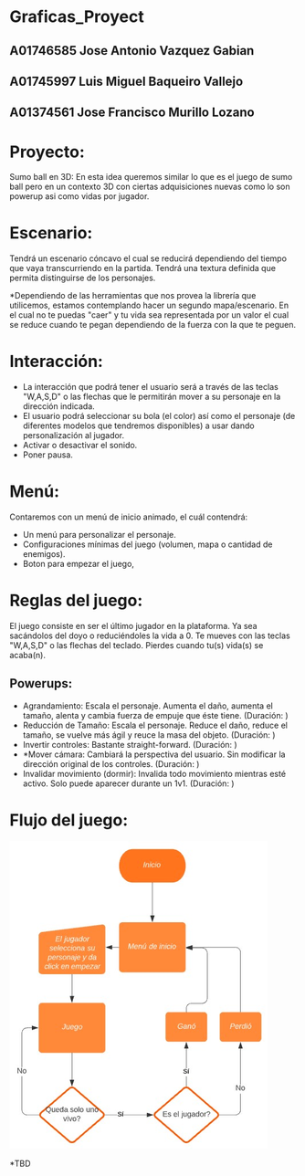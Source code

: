 # Graficas_Proyect
## A01746585 Jose Antonio Vazquez Gabian
## A01745997 Luis Miguel Baqueiro Vallejo
## A01374561 Jose Francisco Murillo Lozano

# Proyecto:

Sumo ball en 3D: En esta idea queremos similar lo que es el juego de sumo ball pero en un contexto 3D con ciertas adquisiciones nuevas como lo son powerup asi como vidas por jugador.

# Escenario:

Tendrá un escenario cóncavo el cual se reducirá dependiendo del tiempo que vaya transcurriendo en la partida. Tendrá una textura definida que permita distinguirse de los personajes.

*Dependiendo de las herramientas que nos provea la librería que utilicemos, estamos contemplando hacer un segundo mapa/escenario. En el cual no te puedas "caer" y tu vida sea representada por un valor el cual se reduce cuando te pegan dependiendo de la fuerza con la que te peguen.

# Interacción:

- La interacción que podrá tener el usuario será a través de las teclas "W,A,S,D" o las flechas que le permitirán mover a su personaje en la dirección indicada.
- El usuario podrá seleccionar su bola (el color) así como el personaje (de diferentes modelos que tendremos disponibles) a usar dando personalización al jugador.
- Activar o desactivar el sonido.
- Poner pausa.

# Menú:

Contaremos con un menú de inicio animado, el cuál contendrá:
  - Un menú para personalizar el personaje.
  - Configuraciones mínimas del juego (volumen, mapa o cantidad de enemigos).
  - Boton para empezar el juego,

# Reglas del juego:

El juego consiste en ser el último jugador en la plataforma.
Ya sea sacándolos del doyo o reduciéndoles la vida a 0.
Te mueves con las teclas "W,A,S,D" o las flechas del teclado.
Pierdes cuando tu(s) vida(s) se acaba(n).

## Powerups:
- Agrandamiento: Escala el personaje. Aumenta el daño, aumenta el tamaño, alenta y cambia fuerza de empuje que éste tiene. (Duración: )
- Reducción de Tamaño: Escala el personaje. Reduce el daño, reduce el tamaño, se vuelve más ágil y reuce la masa del objeto. (Duración: )
- Invertir controles: Bastante straight-forward. (Duración: )
- *Mover cámara: Cambiará la perspectiva del usuario. Sin modificar la dirección original de los controles. (Duración: )
- Invalidar movimiento (dormir): Invalida todo movimiento mientras esté activo. Solo puede aparecer durante un 1v1. (Duración: )

# Flujo del juego:
![alt text](https://github.com/JoseAntonioVazquezGabian/Graficas_Project/blob/3ae757329c9e0120a1270412fe070a492c67093c/flujoDeJuego.jpg)

*TBD
